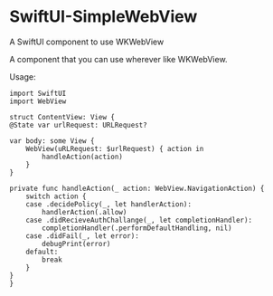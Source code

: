 # SwiftUI-SimpleWebView
A SwiftUI component to use WKWebView

A component that you can use wherever like WKWebView.

Usage: 

```
import SwiftUI
import WebView

struct ContentView: View {
@State var urlRequest: URLRequest?

var body: some View {
    WebView(uRLRequest: $urlRequest) { action in
        handleAction(action)
    }
}

private func handleAction(_ action: WebView.NavigationAction) {
    switch action {
    case .decidePolicy(_, let handlerAction):
        handlerAction(.allow)
    case .didRecieveAuthChallange(_, let completionHandler):
        completionHandler(.performDefaultHandling, nil)
    case .didFail(_, let error):
        debugPrint(error)
    default:
        break
    }
}
}
```
